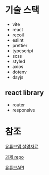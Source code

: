 # 기술 스택

- vite
- react
- recoil
- eslint
- prettier
- typescript
- scss
- styled
- axios
- dotenv
- dayjs

## react library

- router
- responsive

# 참조

[유튜브앱 설명자료](https://docs.google.com/document/d/1vHlO8lgIo1oXBYiecpE8TbG2tHnr3Hmv25UxK_7a5_g/edit#)

[과제 repo](https://github.com/KDT1-FE/KDT-Youtube)

[유튜브API](https://console.cloud.google.com)
